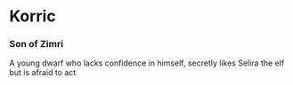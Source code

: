 # Korric
### Son of Zimri

A young dwarf who lacks confidence in himself, secretly likes Selira the elf but is afraid to act
